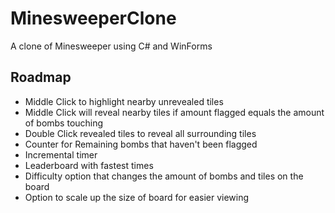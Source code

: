 # MinesweeperClone
A clone of Minesweeper using C# and WinForms


## Roadmap
* Middle Click to highlight nearby unrevealed tiles
* Middle Click will reveal nearby tiles if amount flagged equals the amount of bombs touching
* Double Click revealed tiles to reveal all surrounding tiles
* Counter for Remaining bombs that haven't been flagged
* Incremental timer
* Leaderboard with fastest times
* Difficulty option that changes the amount of bombs and tiles on the board
* Option to scale up the size of board for easier viewing